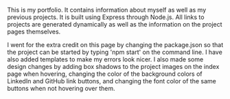 This is my portfolio. It contains information about myself as well as my previous projects. It is built using Express through Node.js. All links to projects are generated dynamically as well as the information on the project pages themselves.

I went for the extra credit on this page by changing the package.json so that the project can be started by typing 'npm start' on the command line. I have also added templates to make my errors look nicer. I also made some design changes by adding box shadows to the project images on the index page when hovering, changing the color of the background colors of LinkedIn and GitHub link buttons, and changing the font color of the same buttons when not hovering over them.